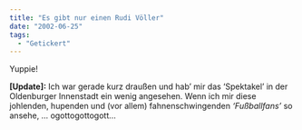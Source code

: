 ```yaml
---
title: "Es gibt nur einen Rudi Völler"
date: "2002-06-25"
tags:
  - "Getickert"
---
```


Yuppie!

**\[Update\]:**
Ich war gerade kurz draußen und hab’ mir das ‘Spektakel’ in der Oldenburger Innenstadt ein wenig angesehen. Wenn ich mir diese johlenden, hupenden und (vor allem) fahnenschwingenden _‘Fußballfans’_ so ansehe, … ogottogottogott…
